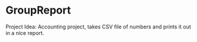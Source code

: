 # GroupReport

Project Idea: Accounting project, takes CSV file of numbers and prints it out in a nice report.
